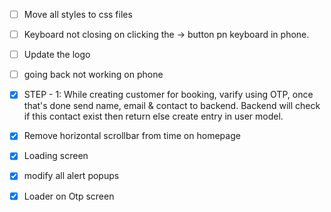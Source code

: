 - [ ] Move all styles to css files
- [ ] Keyboard not closing on clicking the -> button pn keyboard in phone.
- [ ] Update the logo
- [ ] going back not working on phone

- [x] STEP - 1: While creating customer for booking, varify using OTP, once that's done send name, email & contact to backend. Backend will check if this contact exist then return else create entry in user model.
- [x] Remove horizontal scrollbar from time on homepage
- [x] Loading screen
- [x] modify all alert popups
- [x] Loader on Otp screen